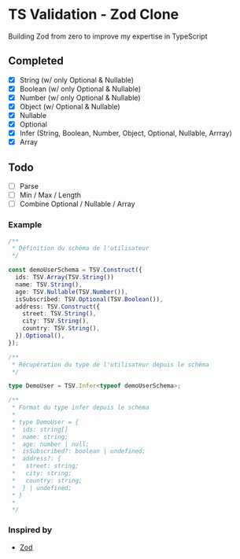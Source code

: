 # TS Validation - Zod Clone

Building Zod from zero to improve my expertise in TypeScript

## Completed

- [x] String (w/ only Optional & Nullable)
- [x] Boolean (w/ only Optional & Nullable)
- [x] Number (w/ only Optional & Nullable)
- [x] Object (w/ Optional & Nullable)
- [x] Nullable
- [x] Optional
- [x] Infer (String, Boolean, Number, Object, Optional, Nullable, Arrray)
- [x] Array

## Todo
- [ ] Parse
- [ ] Min / Max / Length
- [ ] Combine Optional / Nullable / Array

### Example

```ts
/**
 * Définition du schéma de l'utilisateur
 */

const demoUserSchema = TSV.Construct({
  ids: TSV.Array(TSV.String())
  name: TSV.String(),
  age: TSV.Nullable(TSV.Number()),
  isSubscribed: TSV.Optional(TSV.Boolean()),
  address: TSV.Construct({
    street: TSV.String(),
    city: TSV.String(),
    country: TSV.String(),
  }).Optional(),
});

/**
 * Récupération du type de l'utilisateur depuis le schéma
 */

type DemoUser = TSV.Infer<typeof demoUserSchema>;

/**
 * Format du type infer depuis le schéma
 *
 * type DemoUser = {
 *  ids: string[]
 *  name: string;
 *  age: number | null;
 *  isSubscribed?: boolean | undefined;
 *  address?: {
 *   street: string;
 *   city: string;
 *   country: string;
 *  } | undefined;
 * }
 *
 */
```

### Inspired by

- [Zod](https://zod.dev/)
